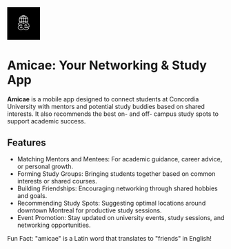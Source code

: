 <img src="./assets/logo/short_logo_dark.png" width="15%" alt="Amicae Logo">

# Amicae: Your Networking & Study App

**Amicae** is a mobile app designed to connect students at Concordia University with mentors and potential study buddies based on shared interests. It also recommends the best on- and off- campus study spots to support academic success.

## Features
- Matching Mentors and Mentees: For academic guidance, career advice, or personal growth.
- Forming Study Groups: Bringing students together based on common interests or shared courses.  
- Building Friendships: Encouraging networking through shared hobbies and goals.
- Recommending Study Spots: Suggesting optimal locations around downtown Montreal for productive study sessions.
- Event Promotion: Stay updated on university events, study sessions, and networking opportunities.

Fun Fact: "amicae" is a Latin word that translates to "friends" in English!
